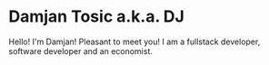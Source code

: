 # Damjan Tosic a.k.a. DJ 
Hello! I'm Damjan! Pleasant to meet you! I am a fullstack developer, software developer and an economist.

